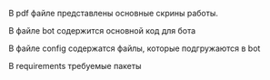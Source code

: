 В pdf файле представлены основные скрины работы.

В файле bot содержится основной код для бота

В файле config содержатся файлы, которые подгружаются в bot

В requirements требуемые пакеты
